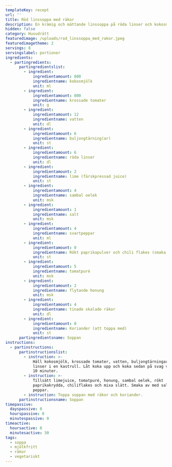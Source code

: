 ```yaml
---
templateKey: recept
url: ''
title: Röd linssoppa med räkor
description: En krämig och mättande linssoppa på röda linser och kokosmjölk
hidden: false
category: Huvudrätt
featuredimage: /uploads/rod_linssoppa_med_rakor.jpeg
featuredimagetheme: 2
servings: 8
servingslabel: portioner
ingredients:
  - partingredients:
      partingredientslist:
        - ingredient:
            ingredientamount: 800
            ingredientname: kokosmjölk
            unit: ml
        - ingredient:
            ingredientamount: 800
            ingredientname: krossade tomater
            unit: g
        - ingredient:
            ingredientamount: 12
            ingredientname: vatten
            unit: dl
        - ingredient:
            ingredientamount: 6
            ingredientname: buljongtärning(ar)
            unit: st
        - ingredient:
            ingredientamount: 6
            ingredientname: röda linser
            unit: dl
        - ingredient:
            ingredientamount: 2
            ingredientname: lime (färskpressad juice)
            unit: st
        - ingredient:
            ingredientamount: 4
            ingredientname: sambal oelek
            unit: msk
        - ingredient:
            ingredientamount: 1
            ingredientname: salt
            unit: msk
        - ingredient:
            ingredientamount: 4
            ingredientname: svartpeppar
            unit: ml
        - ingredient:
            ingredientamount: 0
            ingredientname: Rökt paprikapulver och chili flakes (smaka av!)
            unit: st
        - ingredient:
            ingredientamount: 5
            ingredientname: tomatpuré
            unit: msk
        - ingredient:
            ingredientamount: 2
            ingredientname: flytande honung
            unit: msk
        - ingredient:
            ingredientamount: 4
            ingredientname: tinade skalade räkor
            unit: dl
        - ingredient:
            ingredientamount: 0
            ingredientname: Koriander (att toppa med)
            unit: st
      partingredientsname: Soppan
instructions:
  - partinstructions:
      partinstructionslist:
        - instruction: >-
            Häll kokosmjölk, krossade tomater, vatten, buljongtärningar och
            linser i en kastrull. Låt koka upp och koka sedan på svag värme ca
            10 minuter.
        - instruction: >-
            Tillsätt limejuice, tomatpuré, honung, sambal oelek, rökt
            paprikakrydda, chiliflakes och mixa slätt. Smaka av med salt och
            peppar.
        - instruction: Toppa soppan med räkor och koriander.
      partinstructionsname: Soppan
timepassive:
  dayspassive: 0
  hourspassive: 0
  minutespassive: 0
timeactive:
  hoursactive: 0
  minutesactive: 30
tags:
  - soppa
  - mjölkfritt
  - räkor
  - vegetariskt
---
```

